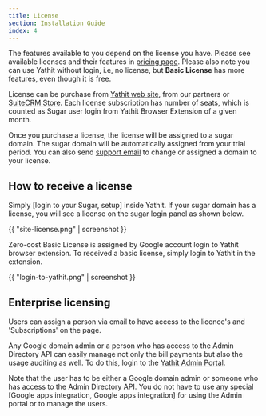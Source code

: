 ```yaml
---
title: License
section: Installation Guide
index: 4
---
```


The features available to you depend on the license you have. Please see available licenses and their features in [pricing page](https://www.yathit.com/pricing.html). Please also note you can use Yathit without login, i.e, no license, but **Basic License** has more features, even though it is free.

License can be purchase from [Yathit web site](https://www.yathit.com/pricing.html), from our partners or [SuiteCRM Store](https://store.suitecrm.com). Each license subscription has number of seats, which is counted as Sugar user login from Yathit Browser Extension of a given month. 

Once you purchase a license, the license will be assigned to a sugar domain. The sugar domain will be automatically assigned from your trial period. You can also send [support email](mailto:sale@yathit.com) to change or assigned a domain to your license.


## How to receive a license 

Simply [login to your Sugar, setup] inside Yathit. If your sugar domain has a license, you will see a license on the sugar login panel as shown below. 

{{ "site-license.png" | screenshot }}

Zero-cost Basic License is assigned by Google account login to Yathit browser extension. To received a basic license, simply login to Yathit in the extension.

{{ "login-to-yathit.png" | screenshot }}

## Enterprise licensing 

Users can assign a person via email to have access to the licence's and 'Subscriptions' on the page.

Any Google domain admin or a person who has access to the Admin Directory API can easily manage not only the bill payments but also the usage auditing as well. To do this, login to the [Yathit Admin Portal](https://www.yathit.com/portal/crm-admin.html). 

Note that the user has to be either a Google domain admin or someone who has access to the Admin Directory API. You do not have to use any special [Google apps integration, Google apps integration] for using the Admin portal or to manage the users.

